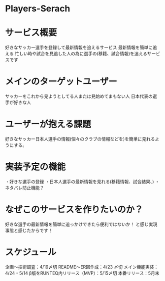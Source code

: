 # Players-Serach
# サービス概要
好きなサッカー選手を登録して最新情報を追えるサービス
最新情報を簡単に追える
忙しい時や試合を見逃した人の為に選手の(移籍、試合情報)を追えるサービスです

# メインのターゲットユーザー
サッカーをこれから見ようとしてる人または見始めてまもない人
日本代表の選手が好きな人

# ユーザーが抱える課題
好きなサッカー日本人選手の情報(個々のクラブの情報などを)を簡単に見れるようにする。

# 実装予定の機能
・好きな選手の登録
・日本人選手の最新情報を見れる(移籍情報、試合結果、)
・ネタバレ防止機能？

# なぜこのサービスを作りたいのか？
好きな選手の最新情報を簡単に追っかけできたら便利ではないか！
と感じ実現事態と感じたからです！

# スケジュール
企画〜技術調査：4/19〆切
README〜ER図作成：4/23 〆切
メイン機能実装：4/24 - 5/14
β版をRUNTEQ内リリース（MVP）：5/15〆切
本番リリース：5月末
